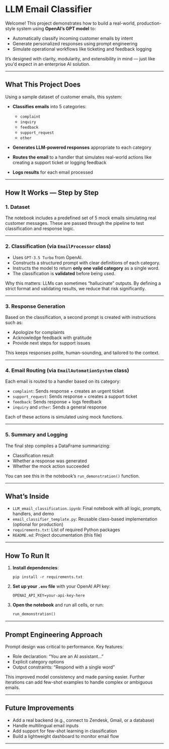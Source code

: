 # LLM Email Classifier

Welcome! This project demonstrates how to build a real-world, production-style system using **OpenAI’s GPT model** to:

* Automatically classify incoming customer emails by intent
* Generate personalized responses using prompt engineering
* Simulate operational workflows like ticketing and feedback logging

It’s designed with clarity, modularity, and extensibility in mind — just like you'd expect in an enterprise AI solution.

---

## What This Project Does

Using a sample dataset of customer emails, this system:

* **Classifies emails** into 5 categories:

  * `complaint`
  * `inquiry`
  * `feedback`
  * `support_request`
  * `other`
* **Generates LLM-powered responses** appropriate to each category
* **Routes the email** to a handler that simulates real-world actions like creating a support ticket or logging feedback
* **Logs results** for each email processed

---

## How It Works — Step by Step

### 1. Dataset

The notebook includes a predefined set of 5 mock emails simulating real customer messages. These are passed through the pipeline to test classification and response logic.

---

### 2. Classification (via `EmailProcessor` class)

* Uses `GPT-3.5 Turbo` from OpenAI.
* Constructs a structured prompt with clear definitions of each category.
* Instructs the model to return **only one valid category** as a single word.
* The classification is **validated** before being used.

Why this matters: LLMs can sometimes “hallucinate” outputs. By defining a strict format and validating results, we reduce that risk significantly.

---

### 3. Response Generation

Based on the classification, a second prompt is created with instructions such as:

* Apologize for complaints
* Acknowledge feedback with gratitude
* Provide next steps for support issues

This keeps responses polite, human-sounding, and tailored to the context.

---

### 4. Email Routing (via `EmailAutomationSystem` class)

Each email is routed to a handler based on its category:

* `complaint`: Sends response + creates an urgent ticket
* `support_request`: Sends response + creates a support ticket
* `feedback`: Sends response + logs feedback
* `inquiry` and `other`: Sends a general response

Each of these actions is simulated using mock functions.

---

### 5. Summary and Logging

The final step compiles a DataFrame summarizing:

* Classification result
* Whether a response was generated
* Whether the mock action succeeded

You can see this in the notebook’s `run_demonstration()` function.

---

## What’s Inside

* `LLM_email_classification.ipynb`: Final notebook with all logic, prompts, handlers, and demo
* `email_classifier_template.py`: Reusable class-based implementation (optional for production)
* `requirements.txt`: List of required Python packages
* `README.md`: Project documentation (this file)

---

## How To Run It

1. **Install dependencies**:

   ```
   pip install -r requirements.txt
   ```

2. **Set up your `.env` file** with your OpenAI API key:

   ```
   OPENAI_API_KEY=your-api-key-here
   ```

3. **Open the notebook** and run all cells, or run:

   ```python
   run_demonstration()
   ```

---

## Prompt Engineering Approach

Prompt design was critical to performance. Key features:

* Role declaration: “You are an AI assistant…”
* Explicit category options
* Output constraints: “Respond with a single word”

This improved model consistency and made parsing easier. Further iterations can add few-shot examples to handle complex or ambiguous emails.

---

## Future Improvements

* Add a real backend (e.g., connect to Zendesk, Gmail, or a database)
* Handle multilingual email inputs
* Add support for few-shot learning in classification
* Build a lightweight dashboard to monitor email flow

---
